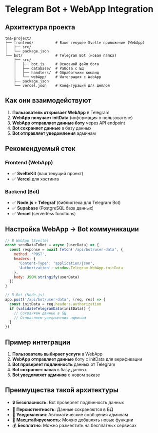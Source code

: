 # Telegram Bot + WebApp Integration

## Архитектура проекта

```
tma-project/
├── frontend/          # Ваше текущее Svelte приложение (WebApp)
│   ├── src/
│   └── package.json
└── bot/               # Telegram Bot (новая папка)
    ├── src/
    │   ├── bot.js     # Основной файл бота
    │   ├── database/  # Работа с БД
    │   ├── handlers/  # Обработчики команд
    │   └── webApp/    # Интеграция с WebApp
    ├── package.json
    └── vercel.json    # Конфигурация для деплоя
```

## Как они взаимодействуют

1. **Пользователь открывает WebApp** в Telegram
2. **WebApp получает initData** (информация о пользователе)
3. **WebApp отправляет данные боту** через API endpoint
4. **Bot сохраняет данные** в базу данных
5. **Bot отправляет уведомления** админам

## Рекомендуемый стек

### Frontend (WebApp)
- ✅ **SvelteKit** (ваш текущий проект)
- ✅ **Vercel** для хостинга

### Backend (Bot)
- ✅ **Node.js + Telegraf** (библиотека для Telegram Bot)
- ✅ **Supabase** (PostgreSQL база данных)
- ✅ **Vercel** (serverless functions)

## Настройка WebApp → Bot коммуникации

```javascript
// В WebApp (Svelte)
const sendDataToBot = async (userData) => {
  const response = await fetch('/api/bot/user-data', {
    method: 'POST',
    headers: {
      'Content-Type': 'application/json',
      'Authorization': window.Telegram.WebApp.initData
    },
    body: JSON.stringify(userData)
  })
}

// В Bot (Node.js)
app.post('/api/bot/user-data', (req, res) => {
  const initData = req.headers.authorization
  if (validateTelegramData(initData)) {
    // Сохраняем данные в БД
    // Отправляем уведомления админам
  }
})
```

## Пример интеграции

1. **Пользователь выбирает услуги** в WebApp
2. **WebApp отправляет данные** боту с initData для верификации
3. **Bot проверяет подлинность** данных от Telegram
4. **Bot сохраняет заказ** в базу данных
5. **Bot уведомляет админов** о новом заказе

## Преимущества такой архитектуры

- 🔒 **Безопасность**: Bot проверяет подлинность данных
- 💾 **Персистентность**: Данные сохраняются в БД
- 📨 **Уведомления**: Автоматические сообщения админам
- 🚀 **Масштабируемость**: Можно добавлять новые функции
- 💰 **Бесплатно**: Можно разместить на бесплатных сервисах
